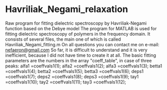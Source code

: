 # Havriliak_Negami_relaxation
Raw program for fitting dielectric spectroscopy by Havriliak-Negami function based on the Debye model
The program for MATLAB is used for fitting dielectric spectroscopy of polymers in the frequency domain. 
It consists of several files, the main one of which is called Havriliak_Negami_fitting.m
On all questions you can contact me on e-mail: nefaeron@gmail.com
So far, it is difficult to understand and it is very inefficient, because I did not have time to create it at all. 
The basic fitting parameters are the numbers in the array "coeff_table", in case of three peaks:
alfa1 =coeffvals1(1);
alfa2 =coeffvals1(2);
alfa3 =coeffvals1(3);
betta1 =coeffvals1(4);
betta2 =coeffvals1(5);
betta3 =coeffvals1(6);
deps1 =coeffvals1(7);
deps2 =coeffvals1(8);
deps3 =coeffvals1(9);
tay1 =coeffvals1(10);
tay2 =coeffvals1(11);
tay3 =coeffvals1(12);
